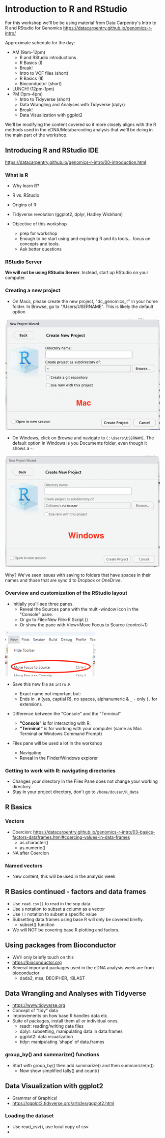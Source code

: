 # Introduction to R and RStudio

For this workshop we'll be be using material from Data Carpentry's Intro to R and RStudio for Genomics <https://datacarpentry.github.io/genomics-r-intro/>

Approximate schedule for the day:

- AM (9am-12pm)
  - R and RStudio introductions
  - R Basics (I)
  - Break!
  - Intro to VCF files (short)
  - R Basics (II)
  - Bioconductor (short)
- LUNCH! (12pm-1pm)
- PM (1pm-4pm)
  - Intro to Tidyverse (short)
  - Data Wrangling and Analyses with Tidyverse (dplyr)
  - Break!
  - Data Visualization with ggplot2

We'll be modifying the content covered so it more closely aligns with the R methods used in the eDNA/Metabarcoding analysis that we'll be doing in the main part of the workshop.

## Introducing R and RStudio IDE

<https://datacarpentry.github.io/genomics-r-intro/00-introduction.html>

### What is R

- Why learn R?
- R vs. RStudio
- Origins of R
- Tidyverse revolution (ggplot2, dplyr, Hadley Wickham)

- Objective of this workshop
  - prep for workshop
  - Enough to be start using and exploring R and its tools... focus on concepts and tools.
  - Ask better questions

### RStudio Server

**We will not be using RStudio Server**. Instead, start up RStudio on your computer.

### Creating a new project

- On Macs, please create the new project, "dc_genomics_r" in your home folder. In Browse, go to "/Users/USERNAME". This is likely the default option.

![New project window on Mac](../images/mac-create-new-project.png)

- On Windows, click on Browse and navigate to `C:\Users\USERNAME`. The default option in Windows is you Documents folder, even though it shows a `~`.

![New project window on Windows](../images/windows-create-new-project.png)

Why? We've seen issues with saving to folders that have spaces in their names and those that are sync'd to Dropbox or OneDrive.

### Overview and customization of the RStudio layout

- Initially you'll see three panes.
  - Reveal the Sources pane with the multi-window icon in the "Console" pane.
  - Or go to File>New File>R Script ()
  - Or show the pane with View>Move Focus to Source (control+1)

![Reveal Sourced Pane](../images/show-source-pane.png)

- Save this new file as `intro.R`
  - Exact name not important but:
  - Ends in `.R` (yes, captial R), no spaces, alphanumeric &  `_` `-` only (`.` for extension).

- Difference between the "Console" and the "Terminal"
  - **"Console"** is for interacting with R.
  - **"Terminal"** is for working with your computer (same as Mac Terminal or Windows Command Prompt)

- Files pane will be used a lot in the workshop
  - Navigating
  - Reveal in the Finder/Windows explorer

### Getting to work with R: navigating directories

- Changes your directory in the Files Pane does not change your working directory.
- Stay in your project directory, don't go to `/home/dcuser/R_data`

## R Basics

### Vectors

- Coercion: <https://datacarpentry.github.io/genomics-r-intro/03-basics-factors-dataframes.html#coercing-values-in-data-frames>
  - as.character()
  - as.numeric()
- NA after Coercion

### Named vectors

- New content, this will be used in the analysis week

## R Basics continued - factors and data frames

- Use `read.csv()` to read in the snp data
- Use `$` notation to subset a column as a vector
- Use `[]` notation to subset a specific value
- Subsetting data.frames using base R will only be covered briefly.
  - subset() function
- We will NOT be covering base R plotting and factors.

## Using packages from Bioconductor

- We'll only briefly touch on this
- <https://bioconductor.org>
- Several important packages used in the eDNA analysis week are from bioconductor
  - dada2, msa, DECIPHER, rBLAST

## Data Wrangling and Analyses with Tidyverse

- <https://www.tidyverse.org>
- Concept of "tidy" data
- Improvements on how base R handles data etc.
- Suite of packages, install them all or individual ones.
  - readr: reading/writing data files
  - dplyr: subsetting, manipulating data in data.frames
  - ggplot2: data visualization
  - tidyr: manipulating 'shape' of data.frames

### group_by() and summarize() functions

- Start with group_by() then add summarize() and then summarrize(n())
  - Now show simplified tally() and count()

## Data Visualization with ggplot2

- Grammar of Graphics!
- <https://ggplot2.tidyverse.org/articles/ggplot2.html>

### Loading the dataset

- Use read_csv(), use local copy of csv
- 